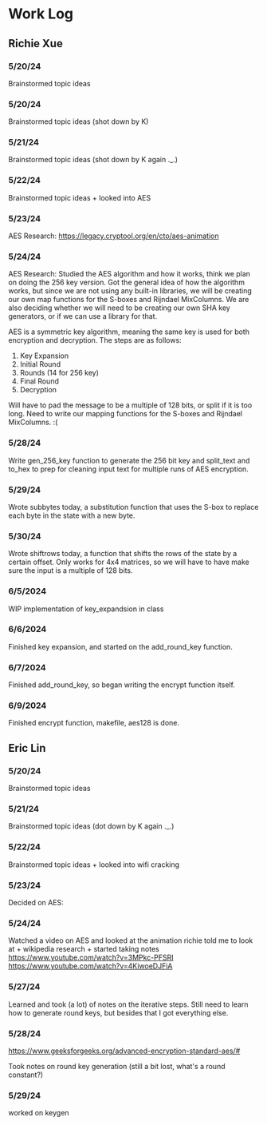 # Work Log

## Richie Xue

### 5/20/24

Brainstormed topic ideas 

### 5/20/24

Brainstormed topic ideas (shot down by K)

### 5/21/24

Brainstormed topic ideas (shot down by K again ._.)

### 5/22/24

Brainstormed topic ideas + looked into AES

### 5/23/24

AES Research:
https://legacy.cryptool.org/en/cto/aes-animation

### 5/24/24 

AES Research:
Studied the AES algorithm and how it works, think we plan on doing the 256 key version.
Got the general idea of how the algorithm works, but since we are not using any built-in libraries, we will be creating our own map functions for the S-boxes and Rijndael MixColumns. We are also deciding whether we will need to be creating our own SHA key generators, or if we can use a library for that.

AES is a symmetric key algorithm, meaning the same key is used for both encryption and decryption. The steps are as follows:
1. Key Expansion
2. Initial Round 
3. Rounds (14 for 256 key)
4. Final Round
5. Decryption

Will have to pad the message to be a multiple of 128 bits, or split if it is too long.
Need to write our mapping functions for the S-boxes and Rijndael MixColumns. :\(

### 5/28/24
Write gen_256_key function to generate the 256 bit key and split_text and to_hex to prep for cleaning input text for multiple runs of AES encryption.

### 5/29/24
Wrote subbytes today, a substitution function that uses the S-box to replace each byte in the state with a new byte. 

### 5/30/24
Wrote shiftrows today, a function that shifts the rows of the state by a certain offset. Only works for 4x4 matrices, so we will have to have make sure the input is a multiple of 128 bits.

### 6/5/2024
WIP implementation of key_expandsion  in class

### 6/6/2024
Finished key expansion, and started on the add_round_key function.

### 6/7/2024
Finished add_round_key, so began writing the encrypt function itself.

### 6/9/2024
Finished encrypt function, makefile, aes128 is done. 

## Eric Lin

### 5/20/24

Brainstormed topic ideas

### 5/21/24

Brainstormed topic ideas (dot down by K again ._.)

### 5/22/24

Brainstormed topic ideas + looked into wifi cracking 

### 5/23/24

Decided on AES: 

### 5/24/24

Watched a video on AES and looked at the animation richie told me to look at + wikipedia research + started taking notes 
https://www.youtube.com/watch?v=3MPkc-PFSRI
https://www.youtube.com/watch?v=4KiwoeDJFiA

### 5/27/24

Learned and took (a lot) of notes on the iterative steps. Still need to learn how to generate round keys, but besides that I got everything else. 

### 5/28/24

https://www.geeksforgeeks.org/advanced-encryption-standard-aes/#

Took notes on round key generation (still a bit lost, what's a round constant?)

### 5/29/24

worked on keygen